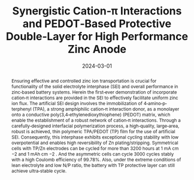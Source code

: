 ---
title: "Synergistic Cation‐π Interactions and PEDOT‐Based Protective Double‐Layer for High Performance Zinc Anode"
authors:
- Junjie Ba
- Xiuxiu Yin
- Fengxue Duan
- Yingjie Cheng
- 蒲鑫
- 朱有亮
- Yingjin Wei
- Yizhan Wang
date: "2024-03-01"
doi: "10.1002/smtd.202301731"
publish_types: ["期刊文章"]
publication: "Small Methods"
publication_short: "Small Methods"
abstract: "Ensuring effective and controlled zinc ion transportation is  crucial for functionality of the solid electrolyte interphase (SEI) and  overall performance in zinc‐based battery systems. Herein the first‐ever  demonstration of incorporate cation‐π interactions are provided in the  SEI to effectively facilitate uniform zinc ion flux. The artificial SEI  design involves the immobilization of 4‐amino‐p‐terphenyl (TPA), a  strong amphiphilic cation‐π interaction donor, as a monolayer onto a  conductive poly(3,4‐ethylenedioxythiophene) (PEDOT) matrix, which enable  the establishment of a robust network of cation‐π interactions. Through  a carefully‐designed interfacial polymerization process, a  high‐quality, large‐area, robust is achieved, thin polymeric TPA/PEDOT  (TP) film for the use of artificial SEI. Consequently, this interphase  exhibits exceptional cycling stability with low overpotential and  enables high reversibility of Zn plating/stripping. Symmetrical cells  with TP/Zn electrodes can be cycled for more than 3200 hours at  1 mA cm               −2               and 1 mAh cm               −2               . And the asymmetric cells can cycle 3000 cycles stably  with a high Coulomb efficiency of 99.78%. Also, under the extreme  conditions of lean electrolyte and low N/P ratio, the battery with TP  protective layer can still achieve ultra‐stable cycle."
url_pdf: "https://onlinelibrary.wiley.com/doi/10.1002/smtd.202301731"
---